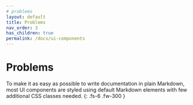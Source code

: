 ```yaml
---
# problems
layout: default
title: Problems
nav_order: 3
has_children: true
permalink: /docs/ui-components
---
```


# Problems

To make it as easy as possible to write documentation in plain Markdown, most UI components are styled using default Markdown elements with few additional CSS classes needed.
{: .fs-6 .fw-300 }
